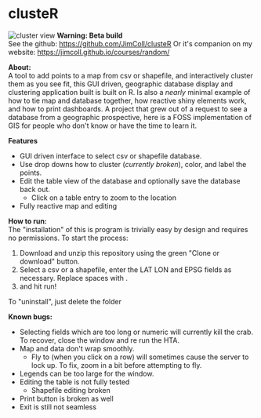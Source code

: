 # clusteR
![cluster view](https://github.com/JimColl/courses/random/media/ClusteR.PNG)
**Warning: Beta build**  
See the github: https://github.com/JimColl/clusteR
Or it's companion on my website: https://jimcoll.github.io/courses/random/

**About:**   
A tool to add points to a map from csv or shapefile, and interactively cluster them as you see fit, this GUI driven, geographic database display and clustering application built is built on R.  Is also a _nearly_ minimal example of how to tie map and database together, how reactive shiny elements work, and how to print dashboards.  A project that grew out of a request to see a database from a geographic prospective, here is a FOSS implementation of GIS for people who don't know or have the time to learn it.

**Features**
* GUI driven interface to select csv or shapefile database.
* Use drop downs how to cluster (_currently broken_), color, and label the points.
* Edit the table view of the database and optionally save the database back out.
  * Click on a table entry to zoom to the location
* Fully reactive map and editing

**How to run:**  
The "installation" of this is program is trivially easy by design and requires no permissions.
To start the process:  

1) Download and unzip this repository using the green "Clone or download" button.
2) Select a csv or a shapefile, enter the LAT LON and EPSG fields as necessary.  Replace spaces with .   
3) and hit run!

To "uninstall", just delete the folder

**Known bugs:**  
* Selecting fields which are too long or numeric will currently kill the crab.  To recover, close the window and re run the HTA.
* Map and data don't wrap smoothly.
  * Fly to (when you click on a row) will sometimes cause the server to lock up.  To fix, zoom in a bit before attempting to fly.
* Legends can be too large for the window.
* Editing the table is not fully tested
  * Shapefile editing broken
* Print button is broken as well
* Exit is still not seamless